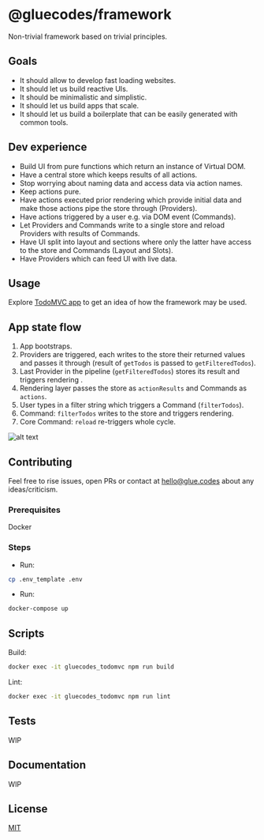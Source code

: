 # @gluecodes/framework

Non-trivial framework based on trivial principles.

## Goals

- It should allow to develop fast loading websites.
- It should let us build reactive UIs.
- It should be minimalistic and simplistic.
- It should let us build apps that scale.
- It should let us build a boilerplate that can be easily generated with common tools.

## Dev experience

- Build UI from pure functions which return an instance of Virtual DOM.
- Have a central store which keeps results of all actions.
- Stop worrying about naming data and access data via action names.
- Keep actions pure.
- Have actions executed prior rendering which provide initial data and make those actions pipe the store through (Providers).
- Have actions triggered by a user e.g. via DOM event (Commands).
- Let Providers and Commands write to a single store and reload Providers with results of Commands.
- Have UI split into layout and sections where only the latter have access to the store and Commands (Layout and Slots).
- Have Providers which can feed UI with live data.

## Usage

Explore [TodoMVC app](https://github.com/gluecodes/gluecodes-todomvc) to get an idea of how the framework may be used.

## App state flow

1. App bootstraps.
2. Providers are triggered, each writes to the store their returned values and passes it through (result of `getTodos` is passed to `getFilteredTodos`).
3. Last Provider in the pipeline (`getFilteredTodos`) stores its result and triggers rendering .
4. Rendering layer passes the store as `actionResults` and Commands as `actions`.
5. User types in a filter string which triggers a Command (`filterTodos`).
6. Command: `filterTodos` writes to the store and triggers rendering.
7. Core Command: `reload` re-triggers whole cycle.

![alt text](https://github.com/gluecodes/gluecodes-framework/blob/master/framework.png "Schema")

## Contributing

Feel free to rise issues, open PRs or contact at hello@glue.codes about any ideas/criticism.

### Prerequisites

Docker

### Steps

- Run:
```bash  
cp .env_template .env 
```
- Run: 
```bash 
docker-compose up 
```

## Scripts

Build:
```bash 
docker exec -it gluecodes_todomvc npm run build
 ```

Lint:
```bash  
docker exec -it gluecodes_todomvc npm run lint
```

## Tests

WIP

## Documentation

WIP

## License

[MIT](https://github.com/gluecodes/gluecodes-framework/blob/master/LICENSE)
